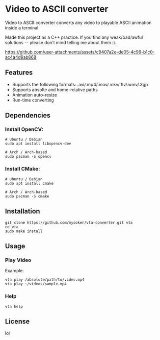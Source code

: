 # Video to ASCII converter

Video to ASCII converter converts any video to playable ASCII animation inside a terminal.

Made this project as a C++ practice. 
If you find any weak/bad/awful solutions -- please don't mind telling me about them :).

https://github.com/user-attachments/assets/c9407a2e-de05-4c96-b1c0-ac4a4d9ab868

## Features
- Supports the following formats:
  .avi/.mp4/.mov/.mkv/.flv/.wmv/.3gp
- Supports absolte and home-relative paths
- Animation auto-resize
- Run-time converting

## Dependencies
### Install OpenCV:
```
# Ubuntu / Debian
sudo apt install libopencv-dev

# Arch / Arch-based
sudo pacman -S opencv
```
### Install CMake:
```
# Ubuntu / Debian
sudo apt install cmake

# Arch / Arch-based
sudo pacman -S cmake
```

## Installation
```
git clone https://github.com/myooker/vta-converter.git vta
cd vta
sudo make install
```


## Usage
### Play Video
Example:
```
vta play /absolute/path/to/video.mp4
vta play ~/videos/sample.mp4
```
### Help
```
vta help
```
## License
lol
